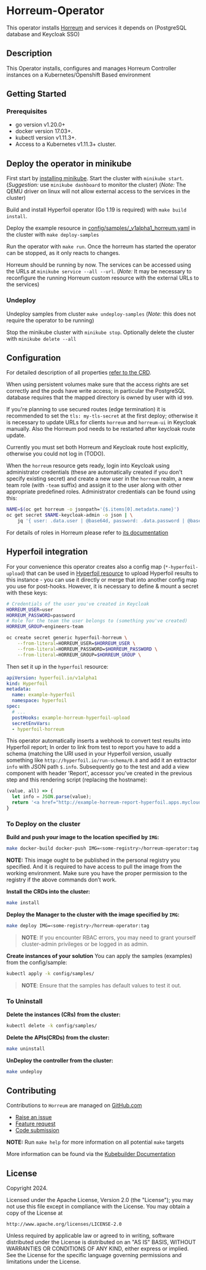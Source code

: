 # Horreum-Operator
This operator installs [Horreum](https://github.com/Hyperfoil/Horreum) and services it depends on (PostgreSQL database and Keycloak SSO)

## Description
This Operator installs, configures and manages Horreum Controller instances on a Kubernetes/Openshift Based environment

## Getting Started

### Prerequisites
- go version v1.20.0+
- docker version 17.03+.
- kubectl version v1.11.3+.
- Access to a Kubernetes v1.11.3+ cluster.

## Deploy the operator in minikube

First start by [installing minikube](https://minikube.sigs.k8s.io/docs/start/). Start the cluster with `minikube start`. (*Suggestion:* use `minikube dashboard` to monitor the cluster) (*Note:* The QEMU driver on linux will not allow external access to the services in the cluster)

Build and install Hyperfoil operator (Go 1.19 is required) with `make build install`.

Deploy the example resource in [config/samples/_v1alpha1_horreum.yaml](config/samples/_v1alpha1_horreum.yaml) in the cluster with `make deploy-samples`

Run the operator with `make run`. Once the horreum has started the operator can be stopped, as it only reacts to changes.

Horreum should be running by now. The services can be accessed using the URLs at `minikube service --all --url`. (*Note:* It may be necessary to reconfigure the running Horreum custom resource with the external URLs to the services)

### Undeploy 

Undeploy samples from cluster `make undeploy-samples` (*Note:* this does not require the operator to be running)

Stop the minikube cluster with `minikube stop`. Optionally delete the cluster with `minikube delete --all`
     
## Configuration

For detailed description of all properties [refer to the CRD](config/crd/bases/hyperfoil.io_horreums.yaml).

When using persistent volumes make sure that the access rights are set correctly and the pods have write access; in particular the PostgreSQL database requires that the mapped directory is owned by user with id `999`.

If you're planning to use secured routes (edge termination) it is recommended to set the `tls: my-tls-secret` at the first deploy; otherwise it is necessary to update URLs for clients `horreum` and `horreum-ui` in Keycloak manually. Also the Horreum pod needs to be restarted after keycloak route update.

Currently you must set both Horreum and Keycloak route host explicitly, otherwise you could not log in (TODO).

When the `horreum` resource gets ready, login into Keycloak using administrator credentials (these are automatically created if you don't specify existing secret) and create a new user in the `horreum` realm, a new team role (with `-team` suffix) and assign it to the user along with other appropriate predefined roles. Administrator credentials can be found using this:

```sh
NAME=$(oc get horreum -o jsonpath='{$.items[0].metadata.name}')
oc get secret $NAME-keycloak-admin -o json | \
    jq '{ user: .data.user | @base64d, password: .data.password | @base64d }'
```

For details of roles in Horreum please refer to [its documentation](https://horreum.hyperfoil.io/)

## Hyperfoil integration

For your convenience this operator creates also a config map (`*-hyperfoil-upload`) that can be used in [Hyperfoil resource](https://github.com/Hyperfoil/hyperfoil-operator) to upload Hyperfoil results to this instance - you can use it directly or merge that into another config map you use for post-hooks. However, it is necessary to define & mount a secret with these keys:

```sh
# Credentials of the user you've created in Keycloak
HORREUM_USER=user
HORREUM_PASSWORD=password
# Role for the team the user belongs to (something you've created)
HORREUM_GROUP=engineers-team

oc create secret generic hyperfoil-horreum \
    --from-literal=HORREUM_USER=$HORREUM_USER \
    --from-literal=HORREUM_PASSWORD=$HORREUM_PASSWORD \
    --from-literal=HORREUM_GROUP=$HORREUM_GROUP \
```

Then set it up in the `hyperfoil` resource:

```yaml
apiVersion: hyperfoil.io/v1alpha1
kind: Hyperfoil
metadata:
  name: example-hyperfoil
  namespace: hyperfoil
spec:
  # ...
  postHooks: example-horreum-hyperfoil-upload
  secretEnvVars:
  - hyperfoil-horreum
```

This operator automatically inserts a webhook to convert test results into Hyperfoil report; In order to link from test to report you have to add a schema (matching the URI used in your Hyperfoil version, usually something like `http://hyperfoil.io/run-schema/0.8` and add it an extractor `info` with JSON path `$.info`. Subsequently go to the test and add a view component with header 'Report', accessor you've created in the previous step and this rendering script (replacing the hostname):

```js
(value, all) => {
  let info = JSON.parse(value);
  return '<a href="http://example-horreum-report-hyperfoil.apps.mycloud.example.com/' + all.id + '-' + info.id +'-' + info.benchmark + '.html" target=_blank>Show</a>'
}
```

### To Deploy on the cluster
**Build and push your image to the location specified by `IMG`:**

```sh
make docker-build docker-push IMG=<some-registry>/horreum-operator:tag
```

**NOTE:** This image ought to be published in the personal registry you specified. 
And it is required to have access to pull the image from the working environment. 
Make sure you have the proper permission to the registry if the above commands don’t work.

**Install the CRDs into the cluster:**

```sh
make install
```

**Deploy the Manager to the cluster with the image specified by `IMG`:**

```sh
make deploy IMG=<some-registry>/horreum-operator:tag
```

> **NOTE**: If you encounter RBAC errors, you may need to grant yourself cluster-admin 
privileges or be logged in as admin.

**Create instances of your solution**
You can apply the samples (examples) from the config/sample:

```sh
kubectl apply -k config/samples/
```

>**NOTE**: Ensure that the samples has default values to test it out.

### To Uninstall
**Delete the instances (CRs) from the cluster:**

```sh
kubectl delete -k config/samples/
```

**Delete the APIs(CRDs) from the cluster:**

```sh
make uninstall
```

**UnDeploy the controller from the cluster:**

```sh
make undeploy
```


## Contributing
Contributions to `Horreum` are managed on [GitHub.com](https://github.com/Hyperfoil/horreum-operator/)

* [Raise an issue](https://github.com/Hyperfoil/horreum-operator/issues)
* [Feature request](https://github.com/Hyperfoil/horreum-operator/issues)
* [Code submission](https://github.com/Hyperfoil/horreum-operator/pulls)

**NOTE:** Run `make help` for more information on all potential `make` targets

More information can be found via the [Kubebuilder Documentation](https://book.kubebuilder.io/introduction.html)

## License

Copyright 2024.

Licensed under the Apache License, Version 2.0 (the "License");
you may not use this file except in compliance with the License.
You may obtain a copy of the License at

    http://www.apache.org/licenses/LICENSE-2.0

Unless required by applicable law or agreed to in writing, software
distributed under the License is distributed on an "AS IS" BASIS,
WITHOUT WARRANTIES OR CONDITIONS OF ANY KIND, either express or implied.
See the License for the specific language governing permissions and
limitations under the License.


